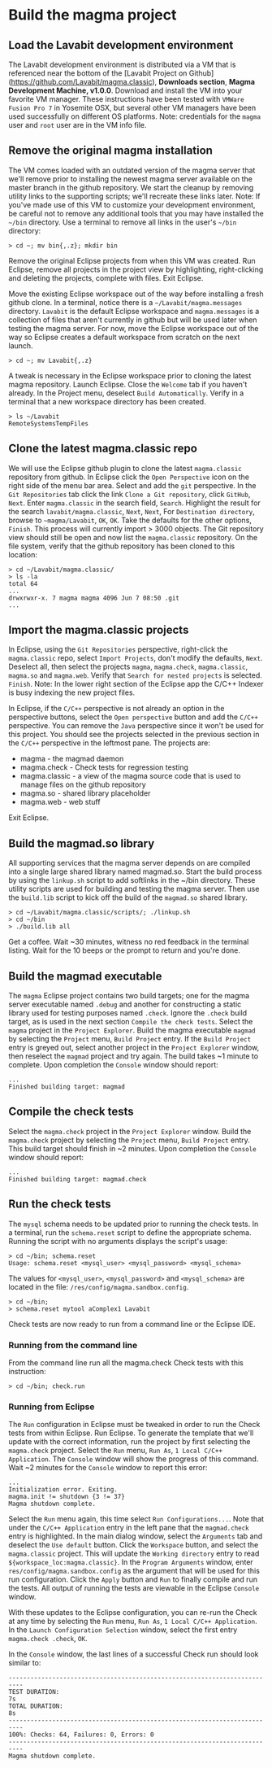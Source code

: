 # Build the magma project

## Load the Lavabit development environment

The Lavabit development environment is distributed via a VM that is referenced near the bottom of the [Lavabit Project on Github] (<https://github.com/Lavabit/magma.classic>), **Downloads section**, **Magma Development Machine, v1.0.0**. Download and install the VM into your favorite VM manager. These instructions have been tested with `VMWare Fusion Pro 7` in Yosemite OSX, but several other VM managers have been used successfully on different OS platforms. Note: credentials for the `magma` user and `root` user are in the VM info file.

## Remove the original magma installation

The VM comes loaded with an outdated version of the magma server that we'll remove prior to installing the newest magma server available on the master branch in the github repository. We start the cleanup by removing utility links to the supporting scripts; we'll recreate these links later. Note: If you've made use of this VM to customize your development environment, be careful not to remove any additional tools that you may have installed the `~/bin` directory. Use a terminal to remove all links in the user's `~/bin` directory:

	> cd ~; mv bin{,.z}; mkdir bin

Remove the original Eclipse projects from when this VM was created. Run Eclipse, remove all projects in the project view by highlighting, right-clicking and deleting the projects, complete with files. Exit Eclipse. 

Move the existing Eclipse workspace out of the way before installing a fresh github clone. In a terminal, notice there is a `~/Lavabit/magma.messages` directory. `Lavabit` is the default Eclipse workspace and `magma.messages` is a collection of files that aren't currently in github but will be used later when testing the magma server. For now, move the Eclipse workspace out of the way so Eclipse creates a default workspace from scratch on the next launch. 
 
	> cd ~; mv Lavabit{,.z}

A tweak is necessary in the Eclipse workspace prior to cloning the latest magma repository. Launch Eclipse. Close the `Welcome` tab if you haven't already. In the Project menu, deselect `Build Automatically`. Verify in a terminal that a new workspace directory has been created.

	> ls ~/Lavabit
	RemoteSystemsTempFiles

## Clone the latest magma.classic repo

We will use the Eclipse github plugin to clone the latest `magma.classic` repository from github. In Eclipse click the `Open Perspective` icon on the right side of the menu bar area. Select and add the `git` perspective. In the `Git Repositories` tab click the link `Clone a Git repository`, click `GitHub`, `Next`. Enter `magma.classic` in the search field, `Search`. Highlight the result for the search `lavabit/magma.classic`, `Next`, `Next`, For `Destination directory`, browse to `~magma/Lavabit`, `OK`, `OK`. Take the defaults for the other options, `Finish`. This process will currently import > 3000 objects. The Git repository view should still be open and now list the `magma.classic` repository. On the file system, verify that the github repository has been cloned to this location: 

	> cd ~/Lavabit/magma.classic/
	> ls -la
	total 64
	...
	drwxrwxr-x. 7 magma magma 4096 Jun 7 08:50 .git
	...

## Import the magma.classic projects

In Eclipse, using the `Git Repositories` perspective, right-click the `magma.classic` repo, select `Import Projects`, don't modify the defaults, `Next`. Deselect all, then select the projects `magma`, `magma.check`, `magma.classic`, `magma.so` and `magma.web`. Verify that `Search for nested projects` is selected. `Finish`. Note: In the lower right section of the Eclipse app the C/C++ Indexer is busy indexing the new project files.

In Eclipse, if the `C/C++` perspective is not already an option in the perspective buttons, select the `Open perspective` button and add the `C/C++` perspective. You can remove the `Java` perspective since it won't be used for this project. You should see the projects selected in the previous section in the `C/C++` perspective in the leftmost pane. The projects are:

- magma - the magmad daemon
- magma.check - Check tests for regression testing
- magma.classic - a view of the magma source code that is used to manage files on the github repository
- magma.so - shared library placeholder
- magma.web - web stuff

Exit Eclipse.

## Build the magmad.so library

All supporting services that the magma server depends on are compiled into a single large shared library named magmad.so. Start the build process by using the `linkup.sh` script to add softlinks in the ~/bin directory. These utility scripts are used for building and testing the magma server.  Then use the `build.lib` script to kick off the build of the `magmad.so` shared library.  

	> cd ~/Lavabit/magma.classic/scripts/; ./linkup.sh
	> cd ~/bin
	> ./build.lib all

Get a coffee. Wait ~30 minutes, witness no red feedback in the terminal listing. Wait for the 10 beeps or the prompt to return and you're done.

## Build the magmad executable

The `magma` Eclipse project contains two build targets;  one for the magma server executable named `.debug` and another for constructing a static library used for testing purposes named `.check`.  Ignore the `.check` build target, as is used in the next section `Compile the check tests`. Select the `magma` project in the `Project Explorer`. Build the magma executable `magmad` by selecting the `Project` menu, `Build Project` entry. If the `Build Project` entry is greyed out, select another project in the `Project Explorer` window, then reselect the `magmad` project and try again. The build takes ~1 minute to complete. Upon completion the `Console` window should report:

	...
	Finished building target: magmad

## Compile the check tests

Select the `magma.check` project in the `Project Explorer` window.  Build the `magma.check` project by 
selecting the `Project` menu, `Build Project` entry. This build target should finish in ~2 minutes. Upon completion the `Console` window should report:

	...
	Finished building target: magmad.check

## Run the check tests
	
The `mysql` schema needs to be updated prior to running the check tests. In a terminal, run the `schema.reset` script to define the appropriate schema. Running the script with no arguments displays the script's usage: 

	> cd ~/bin; schema.reset
	Usage: schema.reset <mysql_user> <mysql_password> <mysql_schema>

The values for `<mysql_user>`, `<mysql_password>` and `<mysql_schema>` are located in the file: `/res/config/magma.sandbox.config`.

	> cd ~/bin; 
	> schema.reset mytool aComplex1 Lavabit

Check tests are now ready to run from a command line or the Eclipse IDE. 

### Running from the command line
From the command line run all the magma.check Check tests with this instruction:

	> cd ~/bin; check.run 

### Running from Eclipse
<!--
Manual tweak is required for Eclipse because run configuration isn't currently being managed in the git repo.
Eclipse run config is currently maintained here:
/home/magma/Lavabit/.metadata/.plugins/org.Eclipse.debug.core/.launches/magma.check\ .check.launch
-->

The `Run` configuration in Eclipse must be tweaked in order to run the Check tests from within Eclipse. Run Eclipse. To generate the template that we'll update with the correct information, run the project by first selecting the `magma.check` project.  Select the `Run` menu, `Run As`, `1 Local C/C++ Application`.  The `Console` window will show the progress of this command.  Wait ~2 minutes for the `Console` window to report this error:

```
...
Initialization error. Exiting.
magma.init != shutdown {3 != 37}
Magma shutdown complete.
```

Select the `Run` menu again, this time select `Run Configurations...`. Note that under the `C/C++ Application` entry in the left pane that the `magmad.check` entry is highlighted. In the main dialog window, select the `Arguments` tab and deselect the `Use default` button. Click the `Workspace` button, and select the `magma.classic` project. This will update the `Working directory` entry to read `${workspace_loc:magma.classic}`.  In the `Program Arguments` window, enter `res/config/magma.sandbox.config` as the argument that will be used for this run configuration. Click the `Apply` button and `Run` to finally compile and run the tests. All output of running the tests are viewable in the Eclipse `Console` window.

With these updates to the Eclipse configuration, you can re-run the Check at any time by selecting the `Run` menu, `Run As`, `1 Local C/C++ Application`.  In the `Launch Configuration Selection` window, select the first entry `magma.check .check`, `OK`.  

In the `Console` window, the last lines of a successful Check run should look similar to:

```
--------------------------------------------------------------------------
TEST DURATION:                                                          7s
TOTAL DURATION:                                                         8s
--------------------------------------------------------------------------
100%: Checks: 64, Failures: 0, Errors: 0
--------------------------------------------------------------------------
Magma shutdown complete.
```

<!--
Notes: 
magma.so build configuration is broken.  If you run the build, it fails, complaining that magmad.so isn't located.  The fix is to select the project, select properties, Select C/C++ Build, Builder Settings, change the "Build Directory" to "${workspace_loc:magma.classic}/lib", then "Apply", "Ok" to save.  Run the build configuration now to see that it succeeds in locating the magmad.so file in the {}/lib path.
-->

<!--
Notes: I reset the VM to use the latest magma.classic master branch, overwriting all files in the local directories with this command:

	> git reset --hard origin/feature/stacie
	> git fetch
	> git checkout master
	> git merge origin/master
	
Then attempted to run Eclipse, selected the magma.check project, selected the run configuration to rerun the check tests from inside Eclipse on the master branch and got this error:

	The program file specified in the launch configuration does not exist
	/home/magma/Lavabit/magma.classic/check/.check/magmad.check not found
	
Looks like I had run part of a command that may have removed the static library magmad.check.  Rerunning the `magmad.check` build recreated the magmad.check library and all was well.
-->





